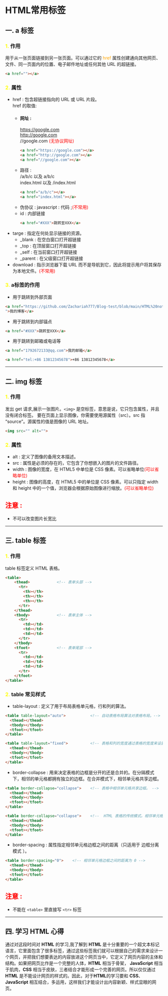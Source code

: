 # HTML常用标签

## 一. a 标签
### <font color=yellow>1.</font> 作用
用于从一张页面链接到另一张页面。可以通过它的 <font color=orange>href</font> 属性创建通向其他网页、文件、同一页面内的位置、电子邮件地址或任何其他 URL 的超链接。
```html
<a href=""></a>
```
### <font color=yellow>2.</font> 属性
* href : 包含超链接指向的 URL 或 URL 片段。<br>
  href 的取值:<br>
  * ####  网址 : <br>
    https://google.com <br>
    http://google.com <br>
    //google.com <font color=red>(无协议网址)</font><br>
    ```html
    <a href="https://google.com"></a>
    <a href="http://google.com"></a>
    <a href="//google.com"></a>
    ```
  * 路径 : <br> 
    /a/b/c 以及 a/b/c <br>
    index.html 以及 /index.html
    ```html
    <a href="a/b/c"></a>
    <a href="index.html"></a>
    ```
  * 伪协议 : 
  javascript : 代码 ;<font color=red>(不常用)</font>
  * id : 内部链接
    ```html
    <a href="#XXX">跳转至XXX</a>
    ```
* targe : 指定在何处显示链接的资源。
    * _blank : 在空白窗口打开超链接
    * _top : 在顶层窗口打开超链接
    * _self : 在当前窗口打开超链接
    * _parent : 在父级窗口打开超链接
* download : 指示浏览器下载 URL 而不是导航到它，因此将提示用户将其保存为本地文件。<font color=red>(不常用)</font>
### <font color=yellow>3.</font> a标签的作用
* 用于跳转到外部页面
```html
<a href="https://github.com/Zachariah777/Blog-test/blob/main/HTML%20notes-01.md
">我的博客</a>
```
* 用于跳转到内部锚点
```html
<a href="#XXX">跳转至XXX</a>
```
* 用于跳转到邮箱或电话等
```html
<a href="1792672133@qq.com">我的邮箱</a>

<a href="tel:+86 13812345678">+86 13812345678</a>
```
***
## 二. img 标签
### <font color=yellow>1.</font> 作用
发出 get 请求,展示一张图片。`<img>` 是空标签，意思是说，它只包含属性，并且没有闭合标签。
要在页面上显示图像，你需要使用源属性（src）。src 指 “source”。源属性的值是图像的 URL 地址。
```html
<img src="" alt="">
```
### <font color=yellow>2.</font> 属性
* alt : 定义了图像的备用文本描述。
* src : 属性是必须的存在的，它包含了你想嵌入的图片的文件路径。
* width : 图像的宽度，在 HTML5 中单位是 CSS 像素。可以省略单位<font color=red>(可以省略单位)</font>
* height : 图像的高度，在 HTML5 中的单位是 CSS 像素。可以只指定 width 和 height 中的一个值，浏览器会根据原始图像进行缩放。<font color=red>(可以省略单位)</font> <br>
## <font color=red>注意 : </font>
* 不可以改变图片长宽比
***
## 三. table 标签
### <font color=yellow>1.</font> 作用
table 标签定义 HTML 表格。
```html
<table>
    <thead>            <!-- 表单头部 -->
      <tr>
        <th></th>
        <th></th>
        <th></th>
      </tr>
    </thead>
    <tbody>            <!-- 表单主体 -->
      <tr>
        <td></td>
        <td></td>
        <td></td>
      </tr>
    </tbody>
    <tfoot>            <!-- 表单尾部 -->
      <tr>
        <td></td>
        <td></td>
        <td></td>
      </tr>
    </tfoot>
</table>
```
### <font color=yellow>2.</font> table 常见样式
* table-layout : 定义了用于布局表格单元格，行和列的算法。
```html
<table table-layout="auto">           <!-- 自动表格布局算法对表格布局。-->
  <thead></thead>
  <tbody></tbody>
  <tfoot></tfoot>
</table>

<table table-layout="fixed">          <!-- 表格和列的宽度通过表格的宽度来设置 -->
  <thead></thead>
  <tbody></tbody>
  <tfoot></tfoot>
</table>
```
* border-collapse : 用来决定表格的边框是分开的还是合并的。在分隔模式下，相邻的单元格都拥有独立的边框。在合并模式下，相邻单元格共享边框。
```html
<table border-collapse="collapse">    <!-- 表格中相邻单元格共享边框。 -->
  <thead></thead>
  <tbody></tbody>
  <tfoot></tfoot>
</table>

<table border-collapse="collapse">    <!--  HTML 表格的传统模式。相邻单元格都拥有不同的边框。 -->
  <thead></thead>
  <tbody></tbody>
  <tfoot></tfoot>
</table>
```
* border-spacing : 属性指定相邻单元格边框之间的距离（只适用于 边框分离模式 ）。
```html
<table border-spacing="0">    <!-- 相邻单元格边框之间的距离为 0 -->
  <thead></thead>
  <tbody></tbody>
  <tfoot></tfoot>
</table>
```
## <font color=red>注意 : </font>
* 不能在 `<table>` 里直接写 `<tr>` 标签
***
## 四. 学习 HTML 心得
通过对这段时间对 **HTML** 的学习,我了解到 **HTML** 是十分重要的一个超文本标记语言，它里面包含了很多标签，通过这些标签我们就可以根据自己的需求来设计一个网页，并把我们想要表达的内容放进这个网页当中，它定义了网页内容的主体和结构。如果把网页比作是一个完整的人体，**HTML** 相当于骨架， **JavaScript** 相当于肌肉，**CSS** 相当于皮肤，三者结合才能形成一个完善的网页。所以仅仅通过 **HTML** 是不能设计网页的样式的。因此，对于**HTML**的学习要和 **CSS**、**JavaScript** 相互结合，多运用，这样我们才能设计出内容新颖、样式显眼的网页。